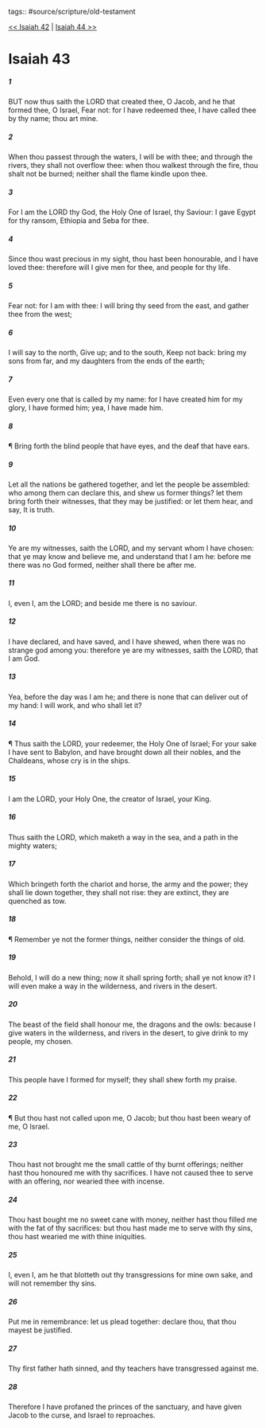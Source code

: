 tags:: #source/scripture/old-testament

[<< Isaiah 42](source/scripture/old-testament/23_Isaiah/Isaiah_42.md) | [Isaiah 44 >>](source/scripture/old-testament/23_Isaiah/Isaiah_44.md)

# Isaiah 43

##### 1

BUT now thus saith the LORD that created thee, O Jacob, and he that formed thee, O Israel, Fear not: for I have redeemed thee, I have called thee by thy name; thou art mine.

##### 2

When thou passest through the waters, I will be with thee; and through the rivers, they shall not overflow thee: when thou walkest through the fire, thou shalt not be burned; neither shall the flame kindle upon thee.

##### 3

For I am the LORD thy God, the Holy One of Israel, thy Saviour: I gave Egypt for thy ransom, Ethiopia and Seba for thee.

##### 4

Since thou wast precious in my sight, thou hast been honourable, and I have loved thee: therefore will I give men for thee, and people for thy life.

##### 5

Fear not: for I am with thee: I will bring thy seed from the east, and gather thee from the west;

##### 6

I will say to the north, Give up; and to the south, Keep not back: bring my sons from far, and my daughters from the ends of the earth;

##### 7

Even every one that is called by my name: for I have created him for my glory, I have formed him; yea, I have made him.

##### 8

¶ Bring forth the blind people that have eyes, and the deaf that have ears.

##### 9

Let all the nations be gathered together, and let the people be assembled: who among them can declare this, and shew us former things? let them bring forth their witnesses, that they may be justified: or let them hear, and say, It is truth.

##### 10

Ye are my witnesses, saith the LORD, and my servant whom I have chosen: that ye may know and believe me, and understand that I am he: before me there was no God formed, neither shall there be after me.

##### 11

I, even I, am the LORD; and beside me there is no saviour.

##### 12

I have declared, and have saved, and I have shewed, when there was no strange god among you: therefore ye are my witnesses, saith the LORD, that I am God.

##### 13

Yea, before the day was I am he; and there is none that can deliver out of my hand: I will work, and who shall let it?

##### 14

¶ Thus saith the LORD, your redeemer, the Holy One of Israel; For your sake I have sent to Babylon, and have brought down all their nobles, and the Chaldeans, whose cry is in the ships.

##### 15

I am the LORD, your Holy One, the creator of Israel, your King.

##### 16

Thus saith the LORD, which maketh a way in the sea, and a path in the mighty waters;

##### 17

Which bringeth forth the chariot and horse, the army and the power; they shall lie down together, they shall not rise: they are extinct, they are quenched as tow.

##### 18

¶ Remember ye not the former things, neither consider the things of old.

##### 19

Behold, I will do a new thing; now it shall spring forth; shall ye not know it? I will even make a way in the wilderness, and rivers in the desert.

##### 20

The beast of the field shall honour me, the dragons and the owls: because I give waters in the wilderness, and rivers in the desert, to give drink to my people, my chosen.

##### 21

This people have I formed for myself; they shall shew forth my praise.

##### 22

¶ But thou hast not called upon me, O Jacob; but thou hast been weary of me, O Israel.

##### 23

Thou hast not brought me the small cattle of thy burnt offerings; neither hast thou honoured me with thy sacrifices. I have not caused thee to serve with an offering, nor wearied thee with incense.

##### 24

Thou hast bought me no sweet cane with money, neither hast thou filled me with the fat of thy sacrifices: but thou hast made me to serve with thy sins, thou hast wearied me with thine iniquities.

##### 25

I, even I, am he that blotteth out thy transgressions for mine own sake, and will not remember thy sins.

##### 26

Put me in remembrance: let us plead together: declare thou, that thou mayest be justified.

##### 27

Thy first father hath sinned, and thy teachers have transgressed against me.

##### 28

Therefore I have profaned the princes of the sanctuary, and have given Jacob to the curse, and Israel to reproaches.
